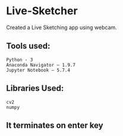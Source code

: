 # Live-Sketcher
Created a Live Sketching app using webcam.
<h2>Tools used:</h2>

    Python - 3
    Anaconda Navigator – 1.9.7
    Jupyter Notebook – 5.7.4

<h2>Libraries Used:</h2>

    cv2
    numpy
<h2>It terminates on <b>enter</b> key</h2>

